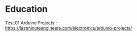 # Education 
Test.01
Arduino Projects : https://lastminuteengineers.com/electronics/arduino-projects/
